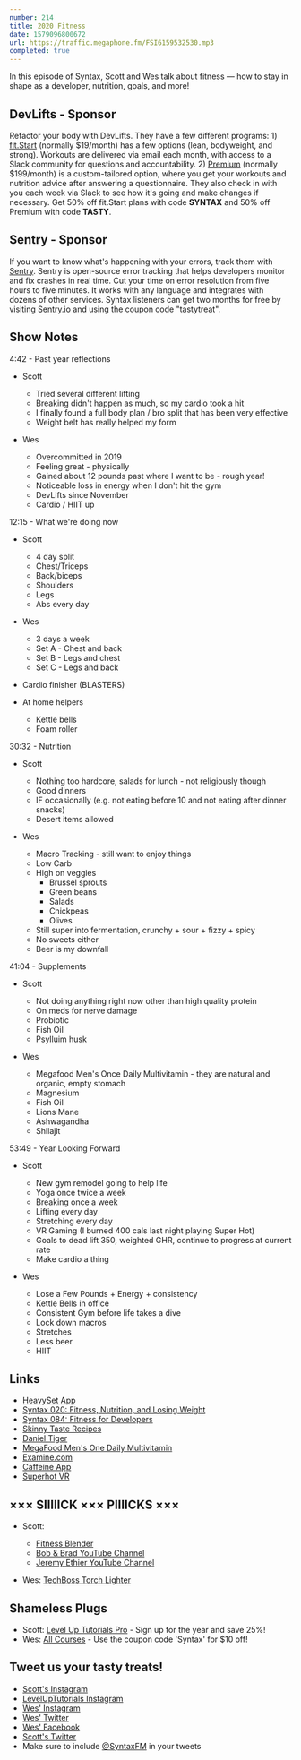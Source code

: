 ```yaml
---
number: 214
title: 2020 Fitness
date: 1579096800672
url: https://traffic.megaphone.fm/FSI6159532530.mp3
completed: true
---
```


In this episode of Syntax, Scott and Wes talk about fitness — how to stay in shape as a developer, nutrition, goals, and more!

## DevLifts - Sponsor
Refactor your body with DevLifts. They have a few different programs: 1) [fit.Start](https://devlifts.io/join/fitstart) (normally $19/month) has a few options (lean, bodyweight, and strong). Workouts are delivered via email each month, with access to a Slack community for questions and accountability. 2) [Premium](https://devlifts.io/join/premium) (normally $199/month) is a custom-tailored option, where you get your workouts and nutrition advice after answering a questionnaire. They also check in with you each week via Slack to see how it's going and make changes if necessary. Get 50% off fit.Start plans with code **SYNTAX** and 50% off Premium with code **TASTY**.

## Sentry - Sponsor
If you want to know what's happening with your errors, track them with [Sentry](https://sentry.io/). Sentry is open-source error tracking that helps developers monitor and fix crashes in real time. Cut your time on error resolution from five hours to five minutes. It works with any language and integrates with dozens of other services. Syntax listeners can get two months for free by visiting [Sentry.io](https://sentry.io/) and using the coupon code "tastytreat".

## Show Notes

4:42 - Past year reflections

* Scott
  * Tried several different lifting
  * Breaking didn't happen as much, so my cardio took a hit
  * I finally found a full body plan / bro split that has been very effective
  * Weight belt has really helped my form

* Wes
  * Overcommitted in 2019
  * Feeling great - physically
  * Gained about 12 pounds past where I want to be - rough year!
  * Noticeable loss in energy when I don't hit the gym
  * DevLifts since November
  * Cardio / HIIT up

12:15 - What we're doing now

* Scott
  * 4 day split
  * Chest/Triceps
  * Back/biceps
  * Shoulders
  * Legs
  * Abs every day

* Wes
  * 3 days a week
  * Set A - Chest and back
  * Set B - Legs and chest
  * Set C - Legs and back

* Cardio finisher (BLASTERS)
* At home helpers
  * Kettle bells
  * Foam roller

30:32 - Nutrition

* Scott
  * Nothing too hardcore, salads for lunch - not religiously though
  * Good dinners
  * IF occasionally (e.g. not eating before 10 and not eating after dinner snacks)
  * Desert items allowed

* Wes
  * Macro Tracking - still want to enjoy things
  * Low Carb
  * High on veggies
    * Brussel sprouts
    * Green beans
    * Salads
    * Chickpeas
    * Olives
  * Still super into fermentation, crunchy + sour + fizzy + spicy
  * No sweets either
  * Beer is my downfall

41:04 - Supplements

* Scott
  * Not doing anything right now other than high quality protein
  * On meds for nerve damage
  * Probiotic
  * Fish Oil
  * Psylluim husk

* Wes
  * Megafood Men's Once Daily Multivitamin - they are natural and organic, empty stomach
  * Magnesium
  * Fish Oil
  * Lions Mane
  * Ashwagandha
  * Shilajit

53:49 - Year Looking Forward

* Scott
  * New gym remodel going to help life
  * Yoga once twice a week
  * Breaking once a week
  * Lifting every day
  * Stretching every day
  * VR Gaming (I burned 400 cals last night playing Super Hot)
  * Goals to dead lift 350, weighted GHR, continue to progress at current rate
  * Make cardio a thing

* Wes
  * Lose a Few Pounds + Energy + consistency
  * Kettle Bells in office
  * Consistent Gym before life takes a dive
  * Lock down macros
  * Stretches
  * Less beer
  * HIIT

## Links
* [HeavySet App](https://apps.apple.com/us/app/heavyset-gym-workout-log/id1171500310)
* [Syntax 020: Fitness, Nutrition, and Losing Weight](https://syntax.fm/show/020/fitness-nutrition-and-losing-weight)
* [Syntax 084: Fitness for Developers](https://syntax.fm/show/084/fitness-for-developers)
* [Skinny Taste Recipes](https://www.skinnytaste.com/)
* [Daniel Tiger](https://pbskids.org/daniel/)
* [MegaFood Men's One Daily Multivitamin](https://amzn.to/2uoFRN3)
* [Examine.com](https://examine.com/)
* [Caffeine App](https://apps.apple.com/us/app/caffeine-app-track-caffeine/id1045959983)
* [Superhot VR](https://www.playstation.com/en-us/games/superhot-vr-ps4/)

## ××× SIIIIICK ××× PIIIICKS ×××
* Scott:
  * [Fitness Blender](https://www.fitnessblender.com/)
  * [Bob & Brad YouTube Channel](https://www.youtube.com/user/physicaltherapyvideo)
  * [Jeremy Ethier YouTube Channel](https://www.youtube.com/channel/UCERm5yFZ1SptUEU4wZ2vJvw)

* Wes: [TechBoss Torch Lighter](https://amzn.to/2QQnBnf)

## Shameless Plugs
* Scott: [Level Up Tutorials Pro](https://www.leveluptutorials.com/pro) - Sign up for the year and save 25%!
* Wes: [All Courses](https://wesbos.com/courses/) - Use the coupon code 'Syntax' for $10 off!

## Tweet us your tasty treats!
* [Scott's Instagram](https://www.instagram.com/stolinski/)
* [LevelUpTutorials Instagram](https://www.instagram.com/LevelUpTutorials/)
* [Wes' Instagram](https://www.instagram.com/wesbos/)
* [Wes' Twitter](https://twitter.com/wesbos)
* [Wes' Facebook](https://www.facebook.com/wesbos.developer)
* [Scott's Twitter](https://twitter.com/stolinski)
* Make sure to include [@SyntaxFM](https://twitter.com/SyntaxFM) in your tweets